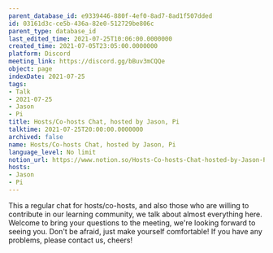 ```yaml
---
parent_database_id: e9339446-880f-4ef0-8ad7-8ad1f507dded
id: 03161d3c-ce5b-436a-82e0-512729be806c
parent_type: database_id
last_edited_time: 2021-07-25T10:06:00.0000000
created_time: 2021-07-05T23:05:00.0000000
platform: Discord
meeting_link: https://discord.gg/bBuv3mCQQe
object: page
indexDate: 2021-07-25
tags:
- Talk
- 2021-07-25
- Jason
- Pi
title: Hosts/Co-hosts Chat, hosted by Jason, Pi
talktime: 2021-07-25T20:00:00.0000000
archived: false
name: Hosts/Co-hosts Chat, hosted by Jason, Pi
language_level: No limit
notion_url: https://www.notion.so/Hosts-Co-hosts-Chat-hosted-by-Jason-Pi-03161d3cce5b436a82e0512729be806c
hosts:
- Jason
- Pi
---
```







This a regular chat for hosts/co-hosts, and also those who are willing to contribute in our learning community, we talk about almost everything here. Welcome to bring your questions to the meeting, we're looking forward to seeing you. Don't be afraid, just make yourself comfortable!
If you have any problems, please contact us, cheers!




